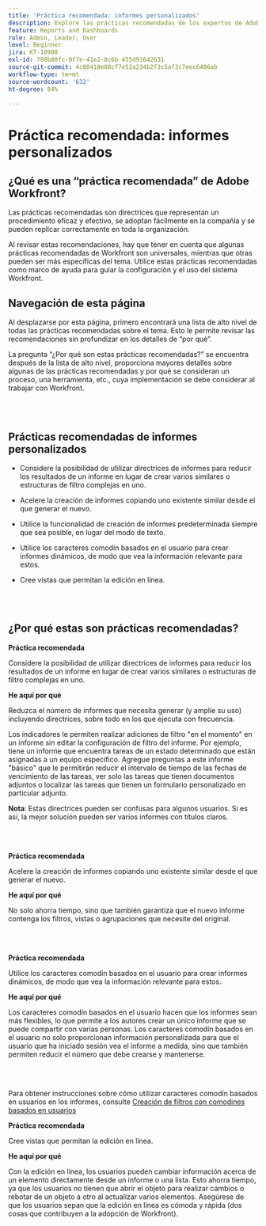 ```yaml
---
title: 'Práctica recomendada: informes personalizados'
description: Explore las prácticas recomendadas de los expertos de Adobe Workfront sobre la configuración, administración y uso de los informes personalizados de Workfront.
feature: Reports and Dashboards
role: Admin, Leader, User
level: Beginner
jira: KT-10908
exl-id: 780b80fc-0f7e-41e2-8c6b-455d91642631
source-git-commit: 4c00418e88cf7e52a234b2f3c5af3c7eec6406ab
workflow-type: tm+mt
source-wordcount: '632'
ht-degree: 84%

---
```


# Práctica recomendada: informes personalizados

## ¿Qué es una “práctica recomendada” de Adobe Workfront?

Las prácticas recomendadas son directrices que representan un procedimiento eficaz y efectivo, se adoptan fácilmente en la compañía y se pueden replicar correctamente en toda la organización.

Al revisar estas recomendaciones, hay que tener en cuenta que algunas prácticas recomendadas de Workfront son universales, mientras que otras pueden ser más específicas del tema. Utilice estas prácticas recomendadas como marco de ayuda para guiar la configuración y el uso del sistema Workfront.

## Navegación de esta página

Al desplazarse por esta página, primero encontrará una lista de alto nivel de todas las prácticas recomendadas sobre el tema. Esto le permite revisar las recomendaciones sin profundizar en los detalles de “por qué”.

La pregunta “¿Por qué son estas prácticas recomendadas?” se encuentra después de la lista de alto nivel, proporciona mayores detalles sobre algunas de las prácticas recomendadas y por qué se consideran un proceso, una herramienta, etc., cuya implementación se debe considerar al trabajar con Workfront.

</br>
</br>

## Prácticas recomendadas de informes personalizados

* Considere la posibilidad de utilizar directrices de informes para reducir los resultados de un informe en lugar de crear varios similares o estructuras de filtro complejas en uno.

* Acelere la creación de informes copiando uno existente similar desde el que generar el nuevo.

* Utilice la funcionalidad de creación de informes predeterminada siempre que sea posible, en lugar del modo de texto.

* Utilice los caracteres comodín basados en el usuario para crear informes dinámicos, de modo que vea la información relevante para estos.

* Cree vistas que permitan la edición en línea.

</br>
</br>


## ¿Por qué estas son prácticas recomendadas?

**Práctica recomendada**

Considere la posibilidad de utilizar directrices de informes para reducir los resultados de un informe en lugar de crear varios similares o estructuras de filtro complejas en uno.


**He aquí por qué**

Reduzca el número de informes que necesita generar (y amplíe su uso) incluyendo directrices, sobre todo en los que ejecuta con frecuencia.

Los indicadores le permiten realizar adiciones de filtro &quot;en el momento&quot; en un informe sin editar la configuración de filtro del informe. Por ejemplo, tiene un informe que encuentra tareas de un estado determinado que están asignadas a un equipo específico. Agregue preguntas a este informe &quot;básico&quot; que le permitirán reducir el intervalo de tiempo de las fechas de vencimiento de las tareas, ver solo las tareas que tienen documentos adjuntos o localizar las tareas que tienen un formulario personalizado en particular adjunto.


**Nota**: Estas directrices pueden ser confusas para algunos usuarios. Si es así, la mejor solución pueden ser varios informes con títulos claros.


</br>
</br>

**Práctica recomendada**

Acelere la creación de informes copiando uno existente similar desde el que generar el nuevo.

**He aquí por qué**

No solo ahorra tiempo, sino que también garantiza que el nuevo informe contenga los filtros, vistas o agrupaciones que necesite del original.

</br>
</br>

**Práctica recomendada**

Utilice los caracteres comodín basados en el usuario para crear informes dinámicos, de modo que vea la información relevante para estos.

**He aquí por qué**

Los caracteres comodín basados en el usuario hacen que los informes sean más flexibles, lo que permite a los autores crear un único informe que se puede compartir con varias personas. Los caracteres comodín basados en el usuario no solo proporcionan información personalizada para que el usuario que ha iniciado sesión vea el informe a medida, sino que también permiten reducir el número que debe crearse y mantenerse.

</br>
</br>

Para obtener instrucciones sobre cómo utilizar caracteres comodín basados en usuarios en los informes, consulte [Creación de filtros con comodines basados en usuarios](https://experienceleague.adobe.com/docs/workfront-learn/tutorials-workfront/reporting/intermediate-reporting/create-filters-with-user-based-wildcards.html)

**Práctica recomendada**

Cree vistas que permitan la edición en línea.

**He aquí por qué**

Con la edición en línea, los usuarios pueden cambiar información acerca de un elemento directamente desde un informe o una lista. Esto ahorra tiempo, ya que los usuarios no tienen que abrir el objeto para realizar cambios o rebotar de un objeto a otro al actualizar varios elementos. Asegúrese de que los usuarios sepan que la edición en línea es cómoda y rápida (dos cosas que contribuyen a la adopción de Workfront).

